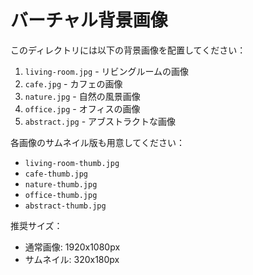 # バーチャル背景画像

このディレクトリには以下の背景画像を配置してください：

1. `living-room.jpg` - リビングルームの画像
2. `cafe.jpg` - カフェの画像
3. `nature.jpg` - 自然の風景画像
4. `office.jpg` - オフィスの画像
5. `abstract.jpg` - アブストラクトな画像

各画像のサムネイル版も用意してください：
- `living-room-thumb.jpg`
- `cafe-thumb.jpg`
- `nature-thumb.jpg`
- `office-thumb.jpg`
- `abstract-thumb.jpg`

推奨サイズ：
- 通常画像: 1920x1080px
- サムネイル: 320x180px